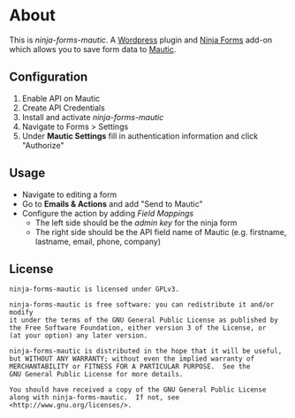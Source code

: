 # About #

This is _ninja-forms-mautic_. A [Wordpress] plugin and [Ninja Forms][ninja-forms] add-on which 
allows you to save form data to [Mautic][mautic]. 

## Configuration ##

1. Enable API on Mautic
2. Create API Credentials
3. Install and activate _ninja-forms-mautic_
4. Navigate to Forms > Settings
5. Under **Mautic Settings** fill in authentication information and click "Authorize"

## Usage ##

* Navigate to editing a form
* Go to **Emails & Actions** and add "Send to Mautic"
* Configure the action by adding _Field Mappings_
  * The left side should be the _admin key_ for the ninja form
  * The right side should be the API field name of Mautic (e.g. firstname, lastname, email, phone, company)

## License ##

    ninja-forms-mautic is licensed under GPLv3.

    ninja-forms-mautic is free software: you can redistribute it and/or modify
    it under the terms of the GNU General Public License as published by
    the Free Software Foundation, either version 3 of the License, or
    (at your option) any later version.

    ninja-forms-mautic is distributed in the hope that it will be useful,
    but WITHOUT ANY WARRANTY; without even the implied warranty of
    MERCHANTABILITY or FITNESS FOR A PARTICULAR PURPOSE.  See the
    GNU General Public License for more details.

    You should have received a copy of the GNU General Public License
    along with ninja-forms-mautic.  If not, see <http://www.gnu.org/licenses/>.

[mautic]: https://www.mautic.org/
[ninja-forms]: https://ninjaforms.com/
[wordpress]: https://wordpress.com/
